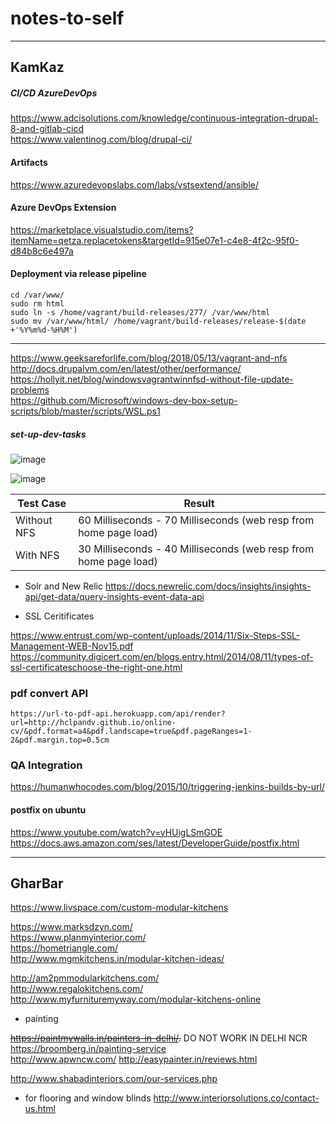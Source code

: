 # notes-to-self

----------------------------
## KamKaz

##### CI/CD AzureDevOps
https://www.adcisolutions.com/knowledge/continuous-integration-drupal-8-and-gitlab-cicd  
https://www.valentinog.com/blog/drupal-ci/  

#### Artifacts
https://www.azuredevopslabs.com/labs/vstsextend/ansible/ 

#### Azure DevOps Extension
https://marketplace.visualstudio.com/items?itemName=qetza.replacetokens&targetId=915e07e1-c4e8-4f2c-95f0-d84b8c6e497a

#### Deployment via release pipeline
```
cd /var/www/
sudo rm html
sudo ln -s /home/vagrant/build-releases/277/ /var/www/html
sudo mv /var/www/html/ /home/vagrant/build-releases/release-$(date +'%Y%m%d-%H%M')
```

----------------------------------
https://www.geeksareforlife.com/blog/2018/05/13/vagrant-and-nfs  
http://docs.drupalvm.com/en/latest/other/performance/  
https://hollyit.net/blog/windowsvagrantwinnfsd-without-file-update-problems  
https://github.com/Microsoft/windows-dev-box-setup-scripts/blob/master/scripts/WSL.ps1  

##### set-up-dev-tasks

![image](https://user-images.githubusercontent.com/13016162/53466243-3cf94880-3a77-11e9-9c73-134aa04928bf.png)

![image](https://user-images.githubusercontent.com/13016162/53471541-07f6f100-3a8b-11e9-936d-6414ae7059bf.png)


  Test Case      |                                    Result                                                                   |
  ---                |                                                                        ---                                     |
Without NFS  | 60 Milliseconds - 70 Milliseconds (web resp from home page load)     |
With NFS        | 30 Milliseconds - 40 Milliseconds (web resp from home page load)    |

* Solr and New Relic
https://docs.newrelic.com/docs/insights/insights-api/get-data/query-insights-event-data-api

* SSL Ceritificates

https://www.entrust.com/wp-content/uploads/2014/11/Six-Steps-SSL-Management-WEB-Nov15.pdf
https://community.digicert.com/en/blogs.entry.html/2014/08/11/types-of-ssl-certificateschoose-the-right-one.html

### pdf convert API
```
https://url-to-pdf-api.herokuapp.com/api/render?url=http://hclpandv.github.io/online-cv/&pdf.format=a4&pdf.landscape=true&pdf.pageRanges=1-2&pdf.margin.top=0.5cm
```

### QA Integration
https://humanwhocodes.com/blog/2015/10/triggering-jenkins-builds-by-url/


#### postfix on ubuntu
https://www.youtube.com/watch?v=yHUigLSmGOE  
https://docs.aws.amazon.com/ses/latest/DeveloperGuide/postfix.html  

---------------------------
## GharBar

https://www.livspace.com/custom-modular-kitchens

https://www.marksdzyn.com/  
https://www.planmyinterior.com/  
https://hometriangle.com/   
http://www.mgmkitchens.in/modular-kitchen-ideas/  

http://am2pmmodularkitchens.com/  
http://www.regalokitchens.com/  
http://www.myfurnituremyway.com/modular-kitchens-online

* painting

~~https://paintmywalls.in/painters-in-delhi/.~~ DO NOT WORK IN DELHI NCR  
https://broomberg.in/painting-service  
http://www.apwncw.com/
http://easypainter.in/reviews.html

http://www.shabadinteriors.com/our-services.php

* for flooring and window blinds
http://www.interiorsolutions.co/contact-us.html

